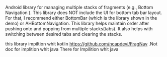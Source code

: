 Android library for managing multiple stacks of fragments (e.g., Bottom Navigation ). This library does NOT include the UI for bottom tab bar layout. For that, I recommend either BottomBar (which is the library shown in the demo) or AHBottomNavigation. This library helps maintain order after pushing onto and popping from multiple stacks(tabs). It also helps with switching between desired tabs and clearing the stacks.


this library impiltion whit kotlin 
https://github.com/ncapdevi/FragNav
 .Not doc for implition whit java 
 There for Impilition whit java
